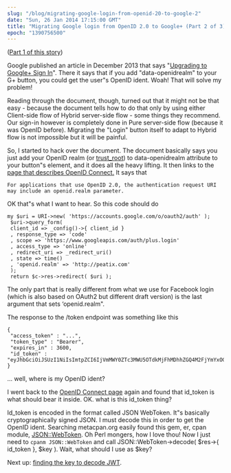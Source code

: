 ```yaml
---
slug: "/blog/migrating-google-login-from-openid-20-to-google-2"
date: "Sun, 26 Jan 2014 17:15:00 GMT"
title: "Migrating Google login from OpenID 2.0 to Google+ (Part 2 of 3)"
epoch: "1390756500"
---
```



([Part 1 of this story](/blog/migrating-google-login-from-openid-20-to-google-1))


Google published an article in December 2013 that says "[Upgrading to Google+ Sign In](https://developers.google.com/+/api/auth-migration)". There it says that if you add "data-openidrealm" to your G+ button, you could get the user"s OpenID ident. Woah! That will solve my problem!


Reading through the document, though, turned out that it might not be that easy - because the document tells how to do that only by using either Client-side flow of Hybrid server-side flow - some things they recommend. Our sign-in however is completely done in Pure server-side flow (because it was OpenID before). Migrating the "Login" button itself to adapt to Hybrid flow is not impossible but it will be painful.


So, I started to hack over the document. The document basically says you just add your OpenID realm (or [trust_root](https://metacpan.org/pod/Net::OpenID::ClaimedIdentity#trust_root)) to data-openidrealm attribute to your button"s element, and it does all the heavy lifting. It then links to the [page that describes OpenID Connect.](https://developers.google.com/accounts/docs/OpenID#openid-connect) It says that


```
For applications that use OpenID 2.0, the authentication request URI may include an openid.realm parameter.
```


OK that"s what I want to hear. So this code should do


```
my $uri = URI->new( 'https://accounts.google.com/o/oauth2/auth' );
 $uri->query_form(
 client_id => _config()->{ client_id }
 , response_type => 'code'
 , scope => 'https://www.googleapis.com/auth/plus.login'
 , access_type => 'online'
 , redirect_uri => _redirect_uri()
 , state => time()
 , 'openid.realm' => 'http://peatix.com'
 );
 return $c->res->redirect( $uri );
```


The only part that is really different from what we use for Facebook login (which is also based on OAuth2 but different draft version) is the last argument that sets &lsquo;openid.realm".


The response to the /token endpoint was something like this


```
{
 "access_token" : "...",
 "token_type" : "Bearer",
 "expires_in" : 3600,
 "id_token" : "eyJhbGciOiJSUzI1NiIsImtpZCI6IjVmMWY0ZTc3MWU5OTdkMjFhMDhhZGQ4M2FjYmYxOGM2Y2I0ZTU0NzMifQ.eyJ..."
}
```


&hellip; well, where is my OpenID ident?


I went back to the [OpenID Connect page](https://developers.google.com/accounts/docs/OpenID#map-identifiers) again and found that id_token is what should bear it inside. OK. what is this id_token thing?


Id_token is encoded in the format called JSON WebToken. It"s basically cryptographically signed JSON. I must decode this in order to get the OpenID ident. Searching metacpan.org easily found this gem, er, cpan module, [JSON::WebToken](https://metacpan.org/pod/JSON::WebToken). Oh Perl mongers, how I love thou! Now I just need to `cpanm JSON::WebToken` and call JSON::WebToken->decode( $res->{ id_token }, $key ). Wait, what should I use as $key?


Next up: [finding the key to decode JWT](/blog/migrating-google-login-from-openid-20-to-google-3).

